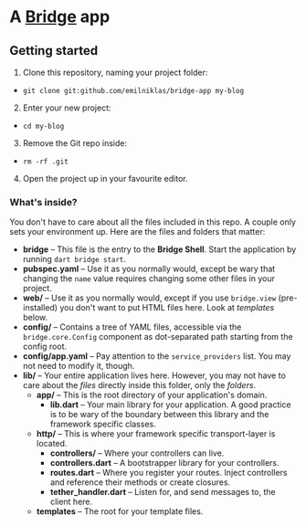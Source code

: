 # A [Bridge](//github.com/emilniklas/dart-bridge) app

## Getting started
1. Clone this repository, naming your project folder:
  * `git clone git:github.com/emilniklas/bridge-app my-blog`
2. Enter your new project:
  * `cd my-blog`
3. Remove the Git repo inside:
  * `rm -rf .git`
4. Open the project up in your favourite editor.

### What's inside?
You don't have to care about all the files included in this repo.
A couple only sets your environment up. Here are the files and folders that matter:

* __bridge__ – This file is the entry to the __Bridge Shell__. Start the application
by running `dart bridge start`.
* __pubspec.yaml__ – Use it as you normally would, except be wary that changing
the `name` value requires changing some other files in your project.
* __web/__ – Use it as you normally would, except if you use `bridge.view` 
(pre-installed) you don't want to put HTML files here. Look at _templates_ below.
* __config/__ – Contains a tree of YAML files, accessible via the `bridge.core.Config`
component as dot-separated path starting from the config root.
* __config/app.yaml__ – Pay attention to the `service_providers` list. You may not
need to modify it, though.
* __lib/__ – Your entire application lives here. However, you may not have to care
about the _files_ directly inside this folder, only the _folders_.
    * __app/__ – This is the root directory of your application's domain. 
        * __lib.dart__ – Your main library for your application. A good practice is to
        be wary of the boundary between this library and the framework specific classes.
    * __http/__ – This is where your framework specific transport-layer is located.
        * __controllers/__ – Where your controllers can live.
        * __controllers.dart__ – A bootstrapper library for your controllers.
        * __routes.dart__ – Where you register your routes. Inject controllers and
        reference their methods or create closures.
        * __tether_handler.dart__ – Listen for, and send messages to, the client here.
    * __templates__ – The root for your template files.